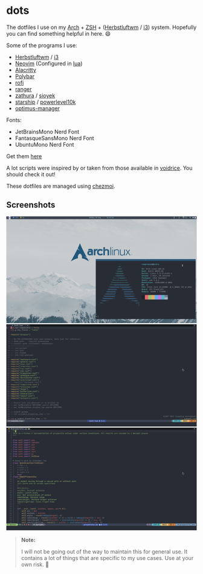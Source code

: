 # dots
The dotfiles I use on my [Arch](https://archlinux.org) +
[ZSH](https://wiki.archlinux.org/title/Zsh) +
([Herbstluftwm](https://herbstluftwm.org/) / [i3](https://i3wm.org/)) system.
Hopefully you can find something helpful in here. :smile:

Some of the programs I use:
* [Herbstluftwm](https://herbstluftwm.org/) / [i3](https://i3wm.org/)
* [Neovim](https://neovim.io/) (Configured in [lua](https://github.com/nanotee/nvim-lua-guide))
* [Alacritty](https://alacritty.org/)
* [Polybar](https://polybar.github.io/)
* [rofi](https://github.com/davatorium/rofi)
* [ranger](https://github.com/ranger/ranger)
* [zathura](https://pwmt.org/projects/zathura/) / [sioyek](https://github.com/ahrm/sioyek)
* [starship](https://starship.rs) / [powerlevel10k](https://github.com/romkatv/powerlevel10k)
* [optimus-manager](https://github.com/Askannz/optimus-manager)

Fonts:
* JetBrainsMono Nerd Font
* FantasqueSansMono Nerd Font
* UbuntuMono Nerd Font

Get them [here](https://www.nerdfonts.com/font-downloads)

A lot scripts were inspired by or taken from those available in
[voidrice](https://github.com/LukeSmithxyz/voidrice). You should check it out!

These dotfiles are managed using [chezmoi](https://www.chezmoi.io/).

## Screenshots

![i3](./assets/i3.png)
![nvim1](./assets/nvim1.png)
![nvim2](./assets/nvim2.png)

> **Note:**
>
> I will not be going out of the way to maintain this for general use. It
> contains a lot of things that are specific to my use cases. Use at your own
> risk. :grimacing:
